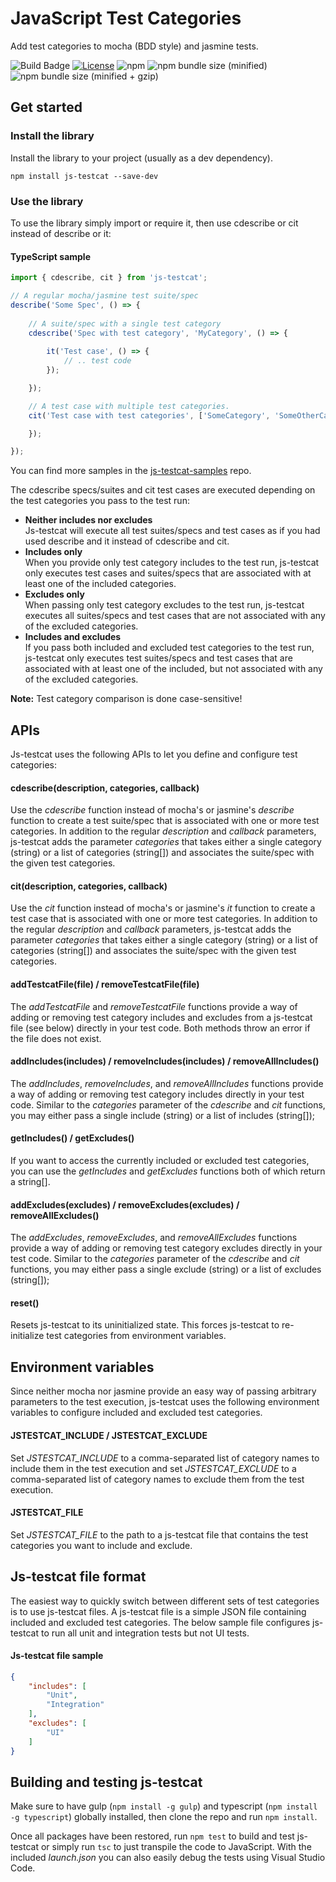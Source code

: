 # JavaScript Test Categories
Add test categories to mocha (BDD style) and jasmine tests.

![Build Badge](https://almtcger.visualstudio.com/_apis/public/build/definitions/2ff986e4-4f8b-4ae1-8b86-d111d5fc7294/119/badge)
[![License](https://img.shields.io/badge/license-MIT-blue.svg)](https://opensource.org/licenses/MIT)
![npm](https://img.shields.io/npm/v/js-testcat.svg)
![npm bundle size (minified)](https://img.shields.io/bundlephobia/min/js-testcat.svg)
![npm bundle size (minified + gzip)](https://img.shields.io/bundlephobia/minzip/js-testcat.svg)

## Get started

### Install the library
Install the library to your project (usually as a dev dependency).

```
npm install js-testcat --save-dev
```

### Use the library
To use the library simply import or require it, then use cdescribe or cit instead of describe or it:

#### TypeScript sample
```typescript
import { cdescribe, cit } from 'js-testcat';

// A regular mocha/jasmine test suite/spec
describe('Some Spec', () => {
    
    // A suite/spec with a single test category
    cdescribe('Spec with test category', 'MyCategory', () => {
        
        it('Test case', () => {
            // .. test code
        });

    });

    // A test case with multiple test categories.
    cit('Test case with test categories', ['SomeCategory', 'SomeOtherCategory'], () => {

    });

});
```
You can find more samples in the [js-testcat-samples](https://github.com/MicrosoftPremier/js-testcat-samples) repo.

The cdescribe specs/suites and cit test cases are executed depending on the test categories you pass to the test run:

- **Neither includes nor excludes**  
  Js-testcat will execute all test suites/specs and test cases as if you had used describe and it instead of cdescribe and cit.
- **Includes only**  
  When you provide only test category includes to the test run, js-testcat only executes test cases and suites/specs that are associated with at least one of the included categories.
- **Excludes only**  
  When passing only test category excludes to the test run, js-testcat executes all suites/specs and test cases that are not associated with any of the excluded categories.
- **Includes and excludes**  
  If you pass both included and excluded test categories to the test run, js-testcat only executes test suites/specs and test cases that are associated with at least one of the included, but not associated with any of the excluded categories.

**Note:** Test category comparison is done case-sensitive!

## APIs
Js-testcat uses the following APIs to let you define and configure test categories:

#### cdescribe(description, categories, callback)
Use the _cdescribe_ function instead of mocha's or jasmine's _describe_ function to create a test suite/spec that is associated with one or more test categories. In addition to the regular _description_ and _callback_ parameters, js-testcat adds the parameter _categories_ that takes either a single category (string) or a list of categories (string[]) and associates the suite/spec with the given test categories.

#### cit(description, categories, callback)
Use the _cit_ function instead of mocha's or jasmine's _it_ function to create a test case that is associated with one or more test categories. In addition to the regular _description_ and _callback_ parameters, js-testcat adds the parameter _categories_ that takes either a single category (string) or a list of categories (string[]) and associates the suite/spec with the given test categories.

#### addTestcatFile(file) / removeTestcatFile(file)
The _addTestcatFile_ and _removeTestcatFile_ functions provide a way of adding or removing test category includes and excludes from a js-testcat file (see below) directly in your test code. Both methods throw an error if the file does not exist.

#### addIncludes(includes) / removeIncludes(includes) / removeAllIncludes()
The _addIncludes_, _removeIncludes_, and _removeAllIncludes_ functions provide a way of adding or removing test category includes directly in your test code. Similar to the _categories_ parameter of the _cdescribe_ and _cit_ functions, you may either pass a single include (string) or a list of includes (string[]);

#### getIncludes() / getExcludes()
If you want to access the currently included or excluded test categories, you can use the _getIncludes_ and _getExcludes_ functions both of which return a string[].

#### addExcludes(excludes) / removeExcludes(excludes) / removeAllExcludes()
The _addExcludes_, _removeExcludes_, and _removeAllExcludes_ functions provide a way of adding or removing test category excludes directly in your test code. Similar to the _categories_ parameter of the _cdescribe_ and _cit_ functions, you may either pass a single exclude (string) or a list of excludes (string[]);

#### reset()
Resets js-testcat to its uninitialized state. This forces js-testcat to re-initialize test categories from environment variables.

## Environment variables
Since neither mocha nor jasmine provide an easy way of passing arbitrary parameters to the test execution, js-testcat uses the following environment variables to configure included and excluded test categories. 

#### JSTESTCAT_INCLUDE / JSTESTCAT_EXCLUDE
Set _JSTESTCAT_INCLUDE_ to a comma-separated list of category names to include them in the test execution and set _JSTESTCAT_EXCLUDE_ to a comma-separated list of category names to exclude them from the test execution.

#### JSTESTCAT_FILE
Set _JSTESTCAT_FILE_ to the path to a js-testcat file that contains the test categories you want to include and exclude.

## Js-testcat file format
The easiest way to quickly switch between different sets of test categories is to use js-testcat files. A js-testcat file is a simple JSON file containing included and excluded test categories. The below sample file configures js-testcat to run all unit and integration tests but not UI tests. 

#### Js-testcat file sample
```json
{
    "includes": [
        "Unit",
        "Integration"
    ],
    "excludes": [
        "UI"
    ]
}
```

## Building and testing js-testcat
Make sure to have gulp (`npm install -g gulp`) and typescript (`npm install -g typescript`) globally installed, then clone the repo and run `npm install`.

Once all packages have been restored, run `npm test` to build and test js-testcat or simply run `tsc` to just transpile the code to JavaScript. With the included _launch.json_ you can also easily debug the tests using Visual Studio Code.